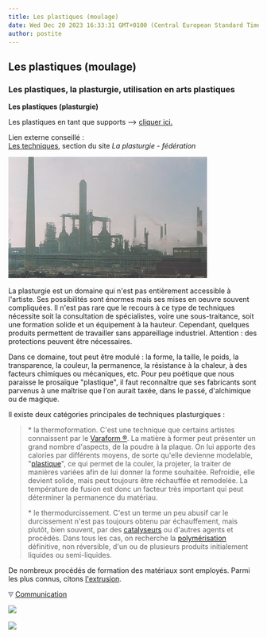 ```yaml
---
title: Les plastiques (moulage)
date: Wed Dec 20 2023 16:33:31 GMT+0100 (Central European Standard Time)
author: postite
---
```


## Les plastiques (moulage)
### Les plastiques, la plasturgie, utilisation en arts plastiques
 **Les plastiques (plasturgie)**

Les plastiques en tant que supports --> [cliquer ici.](plastiques.html)

Lien externe conseillé :  
[Les techniques,](http://www.laplasturgie.fr/techniques.php) section du site _La plasturgie - fédération_

![](images/raffinerievw.jpg)

La plasturgie est un domaine qui n'est pas entièrement accessible à l'artiste. Ses possibilités sont énormes mais ses mises en oeuvre souvent compliquées. Il n'est pas rare que le recours à ce type de techniques nécessite soit la consultation de spécialistes, voire une sous-traitance, soit une formation solide et un équipement à la hauteur. Cependant, quelques produits permettent de travailler sans appareillage industriel. Attention : des protections peuvent être nécessaires.

Dans ce domaine, tout peut être modulé : la forme, la taille, le poids, la transparence, la couleur, la permanence, la résistance à la chaleur, à des facteurs chimiques ou mécaniques, etc. Pour peu poétique que nous paraisse le prosaïque "plastique", il faut reconnaître que ses fabricants sont parvenus à une maîtrise que l'on aurait taxée, dans le passé, d'alchimique ou de magique.

Il existe deux catégories principales de techniques plasturgiques :

> \* la thermoformation. C'est une technique que certains artistes connaissent par le [Varaform ®](varaform.html). La matière à former peut présenter un grand nombre d'aspects, de la poudre à la plaque. On lui apporte des calories par différents moyens, de sorte qu'elle devienne modelable, "[plastique](plastique.html)", ce qui permet de la couler, la projeter, la traiter de manières variées afin de lui donner la forme souhaitée. Refroidie, elle devient solide, mais peut toujours être réchauffée et remodelée. La température de fusion est donc un facteur très important qui peut déterminer la permanence du matériau.
> 
> \* le thermodurcissement. C'est un terme un peu abusif car le durcissement n'est pas toujours obtenu par échauffement, mais plutôt, bien souvent, par des [catalyseurs](catalyse.html) ou d'autres agents et procédés. Dans tous les cas, on recherche la [polymérisation](polymere.html) définitive, non réversible, d'un ou de plusieurs produits initialement liquides ou semi-liquides.

De nombreux procédés de formation des matériaux sont employés. Parmi les plus connus, citons [l'extrusion](extrusion.html).



![](images/flechebas.gif) [Communication](http://www.artrealite.com/annonceurs.htm) 

[![](https://cbonvin.fr/sites/regie.artrealite.com/visuels/campagne1.png)](index-2.html#20131014)

![](https://cbonvin.fr/sites/regie.artrealite.com/visuels/campagne2.png)
